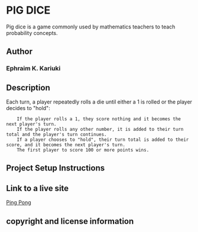# PIG DICE

Pig dice is a game commonly used by mathematics teachers to teach probability concepts.
## Author
### Ephraim K. Kariuki
## Description

Each turn, a player repeatedly rolls a die until either a 1 is rolled or the player decides to "hold":

        If the player rolls a 1, they score nothing and it becomes the next player's turn.
        If the player rolls any other number, it is added to their turn total and the player's turn continues.
        If a player chooses to "hold", their turn total is added to their score, and it becomes the next player's turn.
        The first player to score 100 or more points wins.
## Project Setup Instructions
## Link to a live site

 [Ping Pong](https://ephraimkariuki.github.io/Pig-Dice/)
## copyright and license information
